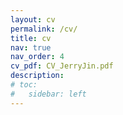 ```yaml
---
layout: cv
permalink: /cv/
title: cv
nav: true
nav_order: 4
cv_pdf: CV_JerryJin.pdf
description: 
# toc:
#   sidebar: left
---
```

